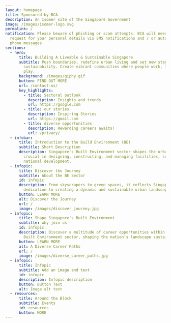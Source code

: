 ```yaml
---
layout: homepage
title: Sponsored by BCA
description: An Isomer site of the Singapore Government
image: /images/isomer-logo.svg
permalink: /
notification: Please beware of phishing or scam attempts. BCA will neer ask or
  request for your personal details vis SMS notifications and / or automated
  phone messages.
sections:
  - hero:
      title: Building A Liveable & Sustainable Singapore
      subtitle: Push boundaries, redefine urban living and set new standards for
        sustainability. Create vibrant communities where people work, live and
        play.
      background: /images/giphy.gif
      button: FIND OUT MORE
      url: /contact-us/
      key_highlights:
        - title: Sectoral outlook
          description: Insights and trends
          url: https://google.com
        - title: our stories
          description: Inspiring Stories
          url: https://gmail.com
        - title: diverse opportunities
          description: Rewarding careers awaits!
          url: /privacy/
  - infobar:
      title: Introduction to the Build Environment (BE)
      subtitle: Short Description
      description: Singapore's Built Environment sector shapes the urban landscape,
        crucial in designing, constructing, and managing facilities, supporting
        national development.
  - infopic:
      title: Discover the Journey
      subtitle: About the BE Sector
      id: infopic
      description: From skyscrapers to green spaces, it reflects Singapore's
        dedication to creating a dynamic and sustainable urban landscape.
      button: LEARN MORE
      alt: Discover the Journey
      url: /
      image: /images/discover_journey.jpg
  - infopic:
      title: Shape Singapore's Built Environment
      subtitle: why join us
      id: infopic
      description: Discover a multitude of career opportunities within Singapore's
        Built Environment sector, shaping the nation's landscape sustainably.
      button: LEARN MORE
      alt: A Diverse Career Paths
      url: /
      image: /images/diverse_career_paths.jpg
  - infopic:
      title: Infopic
      subtitle: Add an image and text
      id: infopic
      description: Infopic description
      button: Button Text
      alt: Image alt text
  - resources:
      title: Around the Block
      subtitle: Events
      id: resources
      button: MORE
---
```


